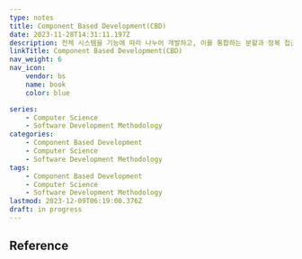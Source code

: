 ```yaml
---
type: notes
title: Component Based Development(CBD)
date: 2023-11-28T14:31:11.197Z
description: 전체 시스템을 기능에 따라 나누어 개발하고, 이를 통합하는 분할과 정복 접근 방식의 방법론
linkTitle: Component Based Development(CBD)
nav_weight: 6
nav_icon:
    vendor: bs
    name: book
    color: blue

series:
    - Computer Science
    - Software Development Methodology
categories:
    - Component Based Development
    - Computer Science
    - Software Development Methodology
tags:
    - Component Based Development
    - Computer Science
    - Software Development Methodology
lastmod: 2023-12-09T06:19:00.376Z
draft: in progress
---
```


## Reference
